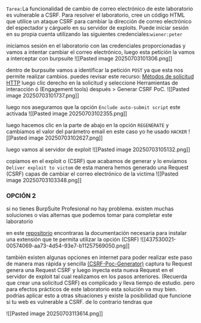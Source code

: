`Tarea:`La funcionalidad de cambio de correo electrónico de este laboratorio es vulnerable a CSRF.
Para resolver el laboratorio, cree un código HTML que utilice un ataque CSRF para cambiar la dirección de correo electrónico del espectador y cárguelo en su servidor de exploits.
Puede iniciar sesión en su propia cuenta utilizando las siguientes credenciales:`wiener:peter`

iniciamos sesión en el laboratorio con las credenciales proporcionadas y vamos a intentar cambiar el correo electrónico, luego esta petición la vamos a interceptar con burpsuite
![[Pasted image 20250703101306.png]]

dentro de burpsuite vamos a identificar la petición `POST` ya que esta nos permite realizar cambios. puedes revisar este recurso: [Métodos de solicitud HTTP](https://developer.mozilla.org/en-US/docs/Web/HTTP/Reference/Methods) luego clic derecho en la solicitud y seleccione Herramientas de interacción ó (Engagement tools) después  > Generar CSRF PoC. 
![[Pasted image 20250703101737.png]]

luego nos aseguramos que la opción `Enclude auto-submit script` este activada
![[Pasted image 20250703102355.png]]

luego hacemos clic en la parte de abajo en la opción `REGENERATE` y cambiamos el valor del parámetro email en este caso yo he usado `HACKER` 
![[Pasted image 20250703102627.png]]

luego vamos al servidor de exploit
![[Pasted image 20250703105132.png]]

copiamos en el exploit o (CSRF) que acabamos de generar y lo enviamos `Deliver exploit to victom` de esta manera hemos generado una Request (CSRF) capas de cambiar el correo electrónico de la victima
![[Pasted image 20250703103348.png]]

### OPCIÓN 2

si no tienes BurpSuite Profesional no hay problema. existen muchas soluciones o vías alternas que podemos tomar para completar este laboratorio

en este [repositorio](https://github.com/CuriosidadesDeHackers/CSRF-PoC-Generator-Avanzado---Burp-Suite-Extension?tab=readme-ov-file#-demo) encontraras la documentación necesaria para instalar una extensión que te permita utilizar la opción (CSRF)
![[437530021-00574069-aa73-4d54-93e7-b11257569050.png]]

también existen algunas opciones en internet para poder realizar este paso de manera mas rápida y sencilla [(CSRF-Poc-Generator)](https://csrf-poc-generator.vercel.app/) captura tu Request genera una Request CSRF y luego inyecta esta nueva Request en el servidor de exploit tal cual realizamos en los pasos anteriores. (Recuerda que crear una solicitud CSRF) es complicado y lleva tiempo de estudio. pero para efectos prácticos de este laboratorio esta solución va muy bien. podrias aplicar esto a otras situaciones y existe la posibilidad que funcione si tu web es vulnerable a CSRF. de lo contrario tendras que 

![[Pasted image 20250703113614.png]]